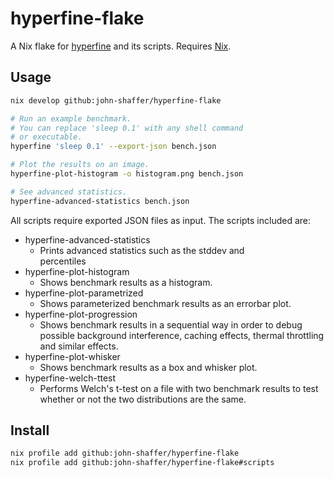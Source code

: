# hyperfine-flake

A Nix flake for [hyperfine](https://github.com/sharkdp/hyperfine) and its scripts. Requires [Nix](https://determinate.systems/nix-installer/).

## Usage

```bash
nix develop github:john-shaffer/hyperfine-flake

# Run an example benchmark.
# You can replace 'sleep 0.1' with any shell command
# or executable.
hyperfine 'sleep 0.1' --export-json bench.json

# Plot the results on an image.
hyperfine-plot-histogram -o histogram.png bench.json

# See advanced statistics.
hyperfine-advanced-statistics bench.json
```

All scripts require exported JSON files as input.
The scripts included are:
- hyperfine-advanced-statistics
  - Prints advanced statistics such as the stddev and  
    percentiles
- hyperfine-plot-histogram
  - Shows benchmark results as a histogram.
- hyperfine-plot-parametrized
  - Shows parameterized benchmark results as an errorbar plot.
- hyperfine-plot-progression
  - Shows benchmark results in a sequential way
    in order to debug possible background interference,
    caching effects, thermal throttling and similar effects.
- hyperfine-plot-whisker
  - Shows benchmark results as a box and whisker plot.
- hyperfine-welch-ttest
  - Performs Welch's t-test on a file with two
    benchmark results to test whether or not the two distributions are the same.

## Install

```bash
nix profile add github:john-shaffer/hyperfine-flake
nix profile add github:john-shaffer/hyperfine-flake#scripts
```
